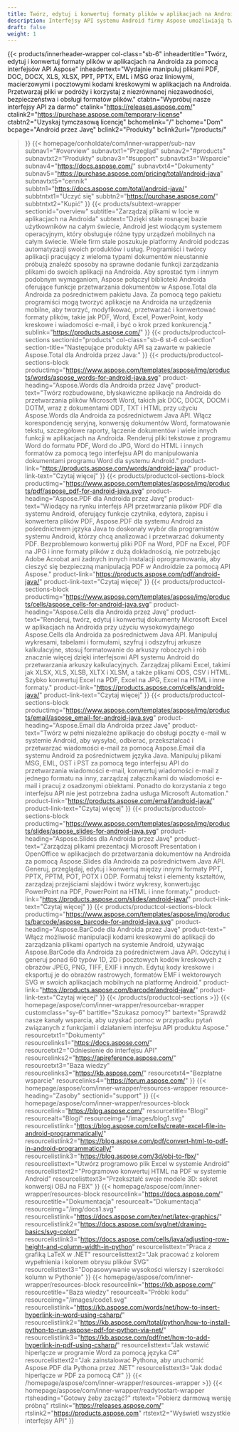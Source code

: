 ```yaml
---
title: Twórz, edytuj i konwertuj formaty plików w aplikacjach na Androida
description: Interfejsy API systemu Android firmy Aspose umożliwiają tworzenie bezpiecznych i niezawodnych aplikacji na system Android do przetwarzania plików PDF, dokumentów tekstowych, arkuszy kalkulacyjnych, prezentacji, kodów kreskowych i wiadomości e-mail.
draft: false
weight: 1
---
```

{{< products/innerheader-wrapper col-class="sb-6"
  inheadertitle="Twórz, edytuj i konwertuj formaty plików w aplikacjach na Androida za pomocą interfejsów API Aspose"
  inheadertext="Wydajnie manipuluj plikami PDF, DOC, DOCX, XLS, XLSX, PPT, PPTX, EML i MSG oraz liniowymi, macierzowymi i pocztowymi kodami kreskowymi w aplikacjach na Androida. Przetwarzaj pliki w podróży i korzystaj z niezrównanej niezawodności, bezpieczeństwa i obsługi formatów plików."
  ctabtn="Wypróbuj nasze interfejsy API za darmo"
  ctalink="https://releases.aspose.com/"
  ctalink2="https://purchase.aspose.com/temporary-license"
  ctabtn2="Uzyskaj tymczasową licencję"
  bchomelink="/"
  bchome="Dom"
  bcpage="Android przez Javę"
  bclink2="Produkty"
  bclink2url="/products/"
>}}
  {{< homepage/conholdate/com/inner-wrapper/sub-nav 
subnav1="#overview"
subnavtxt1="Przegląd" 
subnav2="#products"
subnavtxt2="Produkty" 
subnav3="#support"
subnavtxt3="Wsparcie" 
subnav4="https://docs.aspose.com/"
subnavtxt4="Dokumenty" 
subnav5="https://purchase.aspose.com/pricing/total/android-java"
subnavtxt5="cennik" 
subbtn1="https://docs.aspose.com/total/android-java/"
subbtntxt1="Uczyć się"
subbtn2="https://purchase.aspose.com/"
subbtntxt2="Kupić"
>}}
   {{< products/subtext-wrapper
   sectionid="overview" 
   subtitle="Zarządzaj plikami w locie w aplikacjach na Androida"
   subtext="Dzięki stale rosnącej bazie użytkowników na całym świecie, Android jest wiodącym systemem operacyjnym, który obsługuje różne typy urządzeń mobilnych na całym świecie. Wiele firm stale poszukuje platformy Android podczas automatyzacji swoich produktów i usług. Programiści i twórcy aplikacji pracujący z wieloma typami dokumentów nieustannie próbują znaleźć sposoby na sprawne dodanie funkcji zarządzania plikami do swoich aplikacji na Androida. Aby sprostać tym i innym podobnym wymaganiom, Aspose połączył biblioteki Androida oferujące funkcje przetwarzania dokumentów w Aspose.Total dla Androida za pośrednictwem pakietu Java. Za pomocą tego pakietu programiści mogą tworzyć aplikacje na Androida na urządzenia mobilne, aby tworzyć, modyfikować, przetwarzać i konwertować formaty plików, takie jak PDF, Word, Excel, PowerPoint, kody kreskowe i wiadomości e-mail, i być o krok przed konkurencją."
   sublink="https://products.aspose.com/"
>}} 
{{< products/productcol-sections
sectionid="products" 
col-class="sb-6 st-6 col-section"
section-title="Następujące produkty API są zawarte w pakiecie Aspose.Total dla Androida przez Java:"
>}}
{{< products/productcol-sections-block
productimg="https://www.aspose.com/templates/aspose/img/products/words/aspose_words-for-android-java.svg"
product-heading="Aspose.Words dla Androida przez Javę"
product-text="Twórz rozbudowane, błyskawiczne aplikacje na Androida do przetwarzania plików Microsoft Word, takich jak DOC, DOCX, DOCM i DOTM, wraz z dokumentami ODT, TXT i HTML przy użyciu Aspose.Words dla Androida za pośrednictwem Java API. Włącz korespondencję seryjną, konwersję dokumentów Word, formatowanie tekstu, szczegółowe raporty, łączenie dokumentów i wiele innych funkcji w aplikacjach na Androida. Renderuj pliki tekstowe z programu Word do formatu PDF, Word do JPG, Word do HTML i innych formatów za pomocą tego interfejsu API do manipulowania dokumentami programu Word dla systemu Android."
product-link="https://products.aspose.com/words/android-java/" 
product-link-text="Czytaj więcej"
>}}
{{< products/productcol-sections-block
productimg="https://www.aspose.com/templates/aspose/img/products/pdf/aspose_pdf-for-android-java.svg"
product-heading="Aspose.PDF dla Androida przez Javę"
product-text="Wiodący na rynku interfejs API przetwarzania plików PDF dla systemu Android, oferujący funkcje czytnika, edytora, zapisu i konwertera plików PDF, Aspose.PDF dla systemu Android za pośrednictwem języka Java to doskonały wybór dla programistów systemu Android, którzy chcą analizować i przetwarzać dokumenty PDF. Bezproblemowo konwertuj pliki PDF na Word, PDF na Excel, PDF na JPG i inne formaty plików z dużą dokładnością, nie potrzebując Adobe Acrobat ani żadnych innych instalacji oprogramowania, aby cieszyć się bezpieczną manipulacją PDF w Androidzie za pomocą API Aspose."
product-link="https://products.aspose.com/pdf/android-java/" 
product-link-text="Czytaj więcej"
>}}
{{< products/productcol-sections-block
productimg="https://www.aspose.com/templates/aspose/img/products/cells/aspose_cells-for-android-java.svg"
product-heading="Aspose.Cells dla Androida przez Javę"
product-text="Renderuj, twórz, edytuj i konwertuj dokumenty Microsoft Excel w aplikacjach na Androida przy użyciu wysokowydajnego Aspose.Cells dla Androida za pośrednictwem Java API. Manipuluj wykresami, tabelami i formułami, szyfruj i odszyfruj arkusze kalkulacyjne, stosuj formatowanie do arkuszy roboczych i rób znacznie więcej dzięki interfejsowi API systemu Android do przetwarzania arkuszy kalkulacyjnych. Zarządzaj plikami Excel, takimi jak XLSX, XLS, XLSB, XLTX i XLSM, a także plikami ODS, CSV i HTML. Szybko konwertuj Excel na PDF, Excel na JPG, Excel na HTML i inne formaty."
product-link="https://products.aspose.com/cells/android-java/" 
product-link-text="Czytaj więcej"
>}}
{{< products/productcol-sections-block
productimg="https://www.aspose.com/templates/aspose/img/products/email/aspose_email-for-android-java.svg"
product-heading="Aspose.Email dla Androida przez Javę"
product-text="Twórz w pełni niezależne aplikacje do obsługi poczty e-mail w systemie Android, aby wysyłać, odbierać, przekształcać i przetwarzać wiadomości e-mail za pomocą Aspose.Email dla systemu Android za pośrednictwem języka Java. Manipuluj plikami MSG, EML, OST i PST za pomocą tego interfejsu API do przetwarzania wiadomości e-mail, konwertuj wiadomości e-mail z jednego formatu na inny, zarządzaj załącznikami do wiadomości e-mail i pracuj z osadzonymi obiektami. Ponadto do korzystania z tego interfejsu API nie jest potrzebna żadna usługa Microsoft Automation."
product-link="https://products.aspose.com/email/android-java/" 
product-link-text="Czytaj więcej"
>}}
{{< products/productcol-sections-block
productimg="https://www.aspose.com/templates/aspose/img/products/slides/aspose_slides-for-android-java.svg"
product-heading="Aspose.Slides dla Androida przez Javę"
product-text="Zarządzaj plikami prezentacji Microsoft Presentation i OpenOffice w aplikacjach do przetwarzania dokumentów na Androida za pomocą Aspose.Slides dla Androida za pośrednictwem Java API. Generuj, przeglądaj, edytuj i konwertuj między innymi formaty PPT, PPTX, PPTM, POT, POTX i ODP. Formatuj tekst i elementy kształtów, zarządzaj przejściami slajdów i twórz wykresy, konwertując PowerPoint na PDF, PowerPoint na HTML i inne formaty."
product-link="https://products.aspose.com/slides/android-java/" 
product-link-text="Czytaj więcej"
>}}
{{< products/productcol-sections-block
productimg="https://www.aspose.com/templates/aspose/img/products/barcode/aspose_barcode-for-android-java.svg"
product-heading="Aspose.BarCode dla Androida przez Javę"
product-text=" Włącz możliwość manipulacji kodami kreskowymi do aplikacji do zarządzania plikami opartych na systemie Android, używając Aspose.BarCode dla Androida za pośrednictwem Java API. Odczytuj i generuj ponad 60 typów 1D, 2D i pocztowych kodów kreskowych z obrazów JPEG, PNG, TIFF, EXIF i innych. Edytuj kody kreskowe i eksportuj je do obrazów rastrowych, formatów EMF i wektorowych SVG w swoich aplikacjach mobilnych na platformę Android."
product-link="https://products.aspose.com/barcode/android-java/" 
product-link-text="Czytaj więcej"
>}} 
{{< /products/productcol-sections >}}
{{< homepage/aspose/com/inner-wrapper/resourcebar-wrapper
customclass="sy-6"
bartitle="Szukasz pomocy?"
bartext="Sprawdź nasze kanały wsparcia, aby uzyskać pomoc w przypadku pytań związanych z funkcjami i działaniem interfejsu API produktu Aspose."
resourcetxt1="Dokumenty"
resourcelinks1="https://docs.aspose.com/"
resourcetxt2="Odniesienie do interfejsu API"
resourcelinks2="https://apireference.aspose.com/"
resourcetxt3="Baza wiedzy"
resourcelinks3="https://kb.aspose.com/"
resourcetxt4="Bezpłatne wsparcie"
resourcelinks4="https://forum.aspose.com/"
>}}
{{< homepage/aspose/com/inner-wrapper/resources-wrapper
resource-heading="Zasoby"
sectionid="support"
>}}
{{< homepage/aspose/com/inner-wrapper/resources-block
resourcelink="https://blog.aspose.com/"
resourcetitle="Blogi"
resourcealt="Blogi"
resourceimg="/images/blog1.svg"
resourcelistlink="https://blog.aspose.com/cells/create-excel-file-in-android-programmatically/"
resourcelistlink2="https://blog.aspose.com/pdf/convert-html-to-pdf-in-android-programmatically/"
resourcelistlink3="https://blog.aspose.com/3d/obj-to-fbx/"
resourcelisttext="Utwórz programowo plik Excel w systemie Android"
resourcelisttext2="Programowo konwertuj HTML na PDF w systemie Android"
resourcelisttext3="Przekształć swoje modele 3D: sekret konwersji OBJ na FBX"
>}}
{{< homepage/aspose/com/inner-wrapper/resources-block
resourcelink="https://docs.aspose.com/"
resourcetitle="Dokumentacja"
resourcealt="Dokumentacja"
resourceimg="/img/docs1.svg"
resourcelistlink="https://docs.aspose.com/tex/net/latex-graphics/"
resourcelistlink2="https://docs.aspose.com/svg/net/drawing-basics/svg-color/"
resourcelistlink3="https://docs.aspose.com/cells/java/adjusting-row-height-and-column-width-in-python"
resourcelisttext="Praca z grafiką LaTeX w .NET"
resourcelisttext2="Jak pracować z kolorem wypełnienia i kolorem obrysu plików SVG"
resourcelisttext3="Dopasowywanie wysokości wierszy i szerokości kolumn w Pythonie"
>}}
{{< homepage/aspose/com/inner-wrapper/resources-block
resourcelink="https://kb.aspose.com/"
resourcetitle="Baza wiedzy"
resourcealt="Próbki kodu"
resourceimg="/images/code1.svg"
resourcelistlink="https://kb.aspose.com/words/net/how-to-insert-hyperlink-in-word-using-csharp/"
resourcelistlink2="https://kb.aspose.com/total/python/how-to-install-python-to-run-aspose-pdf-for-python-via-net/"
resourcelistlink3="https://kb.aspose.com/pdf/net/how-to-add-hyperlink-in-pdf-using-csharp/"
resourcelisttext="Jak wstawić hiperłącze w programie Word za pomocą języka C#"
resourcelisttext2="Jak zainstalować Pythona, aby uruchomić Aspose.PDF dla Pythona przez .NET"
resourcelisttext3="Jak dodać hiperłącze w PDF za pomocą C#"
>}}
{{< /homepage/aspose/com/inner-wrapper/resources-wrapper >}}
{{< homepage/aspose/com/inner-wrapper/readytostart-wrapper
rtsheading="Gotowy żeby zacząć?"
rtstext="Pobierz darmową wersję próbną"
rtslink="https://releases.aspose.com/"
rtslink2="https://products.aspose.com"
rtstext2="Wyświetl wszystkie interfejsy API"
>}}
